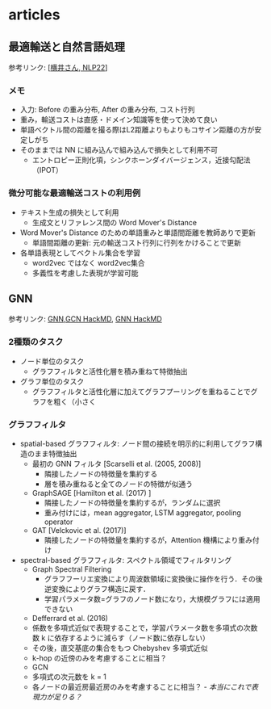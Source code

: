# articles

## 最適輸送と自然言語処理
参考リンク: [[横井さん, NLP22](https://www.youtube.com/watch?v=vlCjNbVSyOc&t=1616s)]
### メモ
- 入力: Before の重み分布, After の重み分布, コスト行列
- 重み，輸送コストは直感・ドメイン知識等を使って決めて良い
- 単語ベクトル間の距離を撮る際はL2距離よりもよりもコサイン距離の方が安定しがち
- そのままでは NN に組み込んで組み込んで損失として利用不可
  - エントロピー正則化項，シンクホーンダイバージェンス，近接勾配法（IPOT）


### 微分可能な最適輸送コストの利用例
- テキスト生成の損失として利用
  - 生成文とリファレンス間の Word Mover's Distance
- Word Mover's Distance のための単語重みと単語間距離を教師ありで更新
  - 単語間距離の更新: 元の輸送コスト行列に行列をかけることで更新
- 各単語表現としてベクトル集合を学習
  - word2vec ではなく word2vec集合
  - 多義性を考慮した表現が学習可能

## GNN
参考リンク: [GNN](https://buildersbox.corp-sansan.com/entry/2021/02/19/114000),[GCN HackMD](https://hackmd.io/@kkume/rkK3tmpHd), [GNN HackMD](https://hackmd.io/0IwDJxeITPGLyq40EfvT1g)
### 2種類のタスク
- ノード単位のタスク
  - グラフフィルタと活性化層を積み重ねて特徴抽出
- グラフ単位のタスク
  - グラフフィルタと活性化層に加えてグラフプーリングを重ねることでグラフを粗く（小さく

### グラフフィルタ
- spatial-based グラフフィルタ: ノード間の接続を明示的に利用してグラフ構造のまま特徴抽出
  - 最初の GNN フィルタ [Scarselli et al. (2005, 2008)]
    - 隣接したノードの特徴量を集約する
    - 層を積み重ねると全てのノードの特徴が似通う
  - GraphSAGE [Hamilton et al. (2017) ]
    - 隣接したノードの特徴量を集約するが，ランダムに選択
    - 重み付けには，mean aggregator, LSTM aggregator, pooling operator 
  - GAT [Velckovic et al. (2017)]
    - 隣接したノードの特徴量を集約するが，Attention 機構により重み付け
- spectral-based グラフフィルタ: スペクトル領域でフィルタリング
  - Graph Spectral Filtering
    -  グラフフーリエ変換により周波数領域に変換後に操作を行う．その後逆変換によりグラフ構造に戻す．
    -  学習パラメータ数=グラフのノード数になり，大規模グラフには適用できない
  -  Defferrard et al. (2016)
    -  係数を多項式近似で表現することで，学習パラメータ数を多項式の次数数 k に依存するように減らす（ノード数に依存しない）
    -  その後，直交基底の集合をもつ Chebyshev 多項式近似
    -  k-hop の近傍のみを考慮することに相当？
  -  GCN
    -  多項式の次元数を k = 1
    -  各ノードの最近房最近房のみを考慮することに相当？
      -  *本当にこれで表現力が足りる？*

